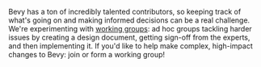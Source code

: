 Bevy has a ton of incredibly talented contributors, so keeping track of what's going on and making informed decisions can be a real challenge.
We're experimenting with [working groups]: ad hoc groups tackling harder issues by creating a design document, getting sign-off from the experts, and then implementing it.
If you'd like to help make complex, high-impact changes to Bevy: join or form a working group!

[working groups]: https://github.com/bevyengine/bevy/blob/main/CONTRIBUTING.md#join-a-working-group
